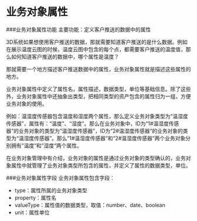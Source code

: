 # 业务对象属性###业务对象属性功能主要功能：定义客户推送的数据中的属性3D系统如果想使用客户推送的数据，那就需要知道客户推送的是什么数据。例如在展示温度云图的时候，温度云图中包含的每个点，都需要客户推送的温度值，那么如何知道客户推送的数据中，哪个属性是温度？那就需要一个地方描述客户推送数据中的属性，业务对象属性就是描述这些属性的地方。业务对象属性中定义了属性名，属性描述，数据类型，单位等基础信息。除了这些外，业务对象属性中还抽象出类型，把相同类型的资产包含的属性归为一组，方便业务对象的使用。
例如：温湿度传感器包含温度和湿度两个属性，那么定义业务对象类型为“温湿度传感器”，属性有：“温度”、“湿度”。那么在业务对象中，ID为“1#温湿度传感器”的业务对象的类型为“温湿度传感器”，ID为“2#温湿度传感器“的业务对象的类型为“温湿度传感器”。那么“1#温湿度传感器”和“2#温湿度传感器”两个业务对象分别拥有”温度“和”湿度“两个属性。在业务对象管理中有介绍，业务对象的属性是通过业务对象的类型确认的，业务对象属性中就管理了业务对象类型所包含的属性，并定义了属性的数据类型，单位。###业务对象属性字段
业务对象属性包含字段：
* type：属性所属的业务对象类型* property：属性名* valueType：属性值的数据类型，取值：number、date、boolean* unit：属性单位